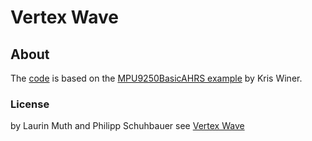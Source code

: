 # Vertex Wave

## About
The [code](https://github.com/Lyniat/VertexWave/tree/controller) is based on the [MPU9250BasicAHRS example](https://github.com/m5stack/M5Stack/blob/master/examples/Modules/MPU9250/MPU9250BasicAHRS/MPU9250BasicAHRS.ino) by Kris Winer.

### License
by Laurin Muth and Philipp Schuhbauer
see [Vertex Wave](https://vertexwave.network)
